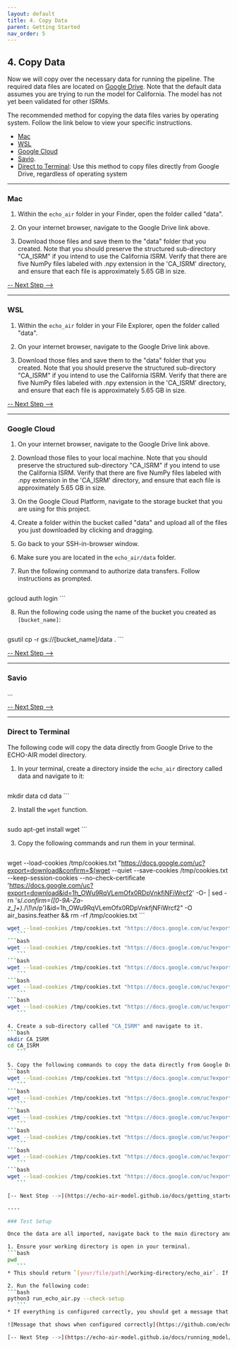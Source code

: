 ```yaml
---
layout: default
title: 4. Copy Data
parent: Getting Started
nav_order: 5
---
```


## 4. Copy Data

Now we will copy over the necessary data for running the pipeline. The required data files are located on [Google Drive](https://drive.google.com/drive/folders/14j-yB43YgZgPSPvhjxjdEbhLe6tR0SEc?usp=share_link). Note that the default data assumes you are trying to run the model for California. The model has not yet been validated for other ISRMs. 

The recommended method for copying the data files varies by operating system. Follow the link below to view your specific instructions.

* [Mac](https://echo-air-model.github.io/docs/getting_started/copy_data.html#mac)
* [WSL](https://echo-air-model.github.io/docs/getting_started/copy_data.html#wsl)
* [Google Cloud](https://echo-air-model.github.io/docs/getting_started/copy_data.html#google-cloud)
* [Savio](https://echo-air-model.github.io/docs/getting_started/copy_data.html#savio). 
* [Direct to Terminal](https://echo-air-model.github.io/docs/getting_started/copy_data.html#direct-to-terminal): Use this method to copy files directly from Google Drive, regardless of operating system

----

### Mac

1. Within the `echo_air` folder in your Finder, open the folder called "data".

2. On your internet browser, navigate to the Google Drive link above.

3. Download those files and save them to the "data" folder that you created. Note that you should preserve the structured sub-directory "CA_ISRM" if you intend to use the California ISRM. Verify that there are five NumPy files labeled with .npy extension in the 'CA_ISRM' directory, and ensure that each file is approximately 5.65 GB in size.

[-- Next Step -->](https://echo-air-model.github.io/docs/getting_started/copy_data.html#test-setup)

----

### WSL

1. Within the `echo_air` folder in your File Explorer, open the folder called "data".

2. On your internet browser, navigate to the Google Drive link above.

3. Download those files and save them to the "data" folder that you created. Note that you should preserve the structured sub-directory "CA_ISRM" if you intend to use the California ISRM. Verify that there are five NumPy files labeled with .npy extension in the 'CA_ISRM' directory, and ensure that each file is approximately 5.65 GB in size.

[-- Next Step -->](https://echo-air-model.github.io/docs/getting_started/copy_data.html#test-setup)

----

### Google Cloud

1. On your internet browser, navigate to the Google Drive link above.

2. Download those files to your local machine. Note that you should preserve the structured sub-directory "CA_ISRM" if you intend to use the California ISRM. Verify that there are five NumPy files labeled with .npy extension in the 'CA_ISRM' directory, and ensure that each file is approximately 5.65 GB in size.

3. On the Google Cloud Platform, navigate to the storage bucket that you are using for this project. 

4. Create a folder within the bucket called "data" and upload all of the files you just downloaded by clicking and dragging.

5. Go back to your SSH-in-browser window.

6. Make sure you are located in the `echo_air/data` folder.

7. Run the following command to authorize data transfers. Follow instructions as prompted.
   ```bash
gcloud auth login
      ```

8. Run the following code using the name of the bucket you created as `[bucket_name]`:
   ```bash
gsutil cp -r gs://[bucket_name]/data .
      ```

[-- Next Step -->](https://echo-air-model.github.io/docs/getting_started/copy_data.html#test-setup)

----

### Savio

...

[-- Next Step -->](https://echo-air-model.github.io/docs/getting_started/copy_data.html#test-setup)

----

### Direct to Terminal

The following code will copy the data directly from Google Drive to the ECHO-AIR model directory.

1. In your terminal, create a directory inside the `echo_air` directory called data and navigate to it:
   ```bash
mkdir data
cd data
      ```

2. Install the `wget` function.
   ```bash
sudo apt-get install wget
      ```

3. Copy the following commands and run them in your terminal.
   ```bash
wget --load-cookies /tmp/cookies.txt "https://docs.google.com/uc?export=download&confirm=$(wget --quiet --save-cookies /tmp/cookies.txt --keep-session-cookies --no-check-certificate 'https://docs.google.com/uc?export=download&id=1h_OWu9RqVLemOfx0RDpVnkfjNFiWrcf2' -O- | sed -rn 's/.*confirm=([0-9A-Za-z_]+).*/\1\n/p')&id=1h_OWu9RqVLemOfx0RDpVnkfjNFiWrcf2" -O air_basins.feather && rm -rf /tmp/cookies.txt
      ```
   ```bash
wget --load-cookies /tmp/cookies.txt "https://docs.google.com/uc?export=download&confirm=$(wget --quiet --save-cookies /tmp/cookies.txt --keep-session-cookies --no-check-certificate 'https://docs.google.com/uc?export=download&id=10cvQhV3nirdz1A1KXnBYPDCtPAMr8QbZ' -O- | sed -rn 's/.*confirm=([0-9A-Za-z_]+).*/\1\n/p')&id=10cvQhV3nirdz1A1KXnBYPDCtPAMr8QbZ" -O air_districts.feather && rm -rf /tmp/cookies.txt
      ```
   ```bash
wget --load-cookies /tmp/cookies.txt "https://docs.google.com/uc?export=download&confirm=$(wget --quiet --save-cookies /tmp/cookies.txt --keep-session-cookies --no-check-certificate 'https://docs.google.com/uc?export=download&id=1DvFp3vLiAMto8xng_5ku4VuNgAtbFcEr' -O- | sed -rn 's/.*confirm=([0-9A-Za-z_]+).*/\1\n/p')&id=1DvFp3vLiAMto8xng_5ku4VuNgAtbFcEr" -O benmap_incidence.feather && rm -rf /tmp/cookies.txt
      ```
   ```bash
wget --load-cookies /tmp/cookies.txt "https://docs.google.com/uc?export=download&confirm=$(wget --quiet --save-cookies /tmp/cookies.txt --keep-session-cookies --no-check-certificate 'https://docs.google.com/uc?export=download&id=1GAKWWPhCj8_pFp5EofwGpL3aYuWThlWa' -O- | sed -rn 's/.*confirm=([0-9A-Za-z_]+).*/\1\n/p')&id=1GAKWWPhCj8_pFp5EofwGpL3aYuWThlWa" -O ca_border.feather && rm -rf /tmp/cookies.txt
      ```
   ```bash
wget --load-cookies /tmp/cookies.txt "https://docs.google.com/uc?export=download&confirm=$(wget --quiet --save-cookies /tmp/cookies.txt --keep-session-cookies --no-check-certificate 'https://docs.google.com/uc?export=download&id=1EinqyQgvIxKGZdJeNktkv-2AilycIscH' -O- | sed -rn 's/.*confirm=([0-9A-Za-z_]+).*/\1\n/p')&id=1EinqyQgvIxKGZdJeNktkv-2AilycIscH" -O ca2010.feather && rm -rf /tmp/cookies.txt
      ```
   ```bash
wget --load-cookies /tmp/cookies.txt "https://docs.google.com/uc?export=download&confirm=$(wget --quiet --save-cookies /tmp/cookies.txt --keep-session-cookies --no-check-certificate 'https://docs.google.com/uc?export=download&id=1nBgU1BIVdVhFhlzoMJNpCCLOpLfFXMr9' -O- | sed -rn 's/.*confirm=([0-9A-Za-z_]+).*/\1\n/p')&id=1nBgU1BIVdVhFhlzoMJNpCCLOpLfFXMr9" -O counties.feather && rm -rf /tmp/cookies.txt
      ```

4. Create a sub-directory called "CA_ISRM" and navigate to it.
   ```bash
mkdir CA_ISRM
cd CA_ISRM
      ```

5. Copy the following commands to copy the data directly from Google Drive. Note: these may take a few minutes each, as these are very large files.
   ```bash
wget --load-cookies /tmp/cookies.txt "https://docs.google.com/uc?export=download&confirm=$(wget --quiet --save-cookies /tmp/cookies.txt --keep-session-cookies --no-check-certificate 'https://docs.google.com/uc?export=download&id=1O2okLpnFWot6sAK92g11xDAMCMRGvPHF' -O- | sed -rn 's/.*confirm=([0-9A-Za-z_]+).*/\1\n/p')&id=1O2okLpnFWot6sAK92g11xDAMCMRGvPHF" -O isrm_geo.feather && rm -rf /tmp/cookies.txt
      ```
   ```bash
wget --load-cookies /tmp/cookies.txt "https://docs.google.com/uc?export=download&confirm=$(wget --quiet --save-cookies /tmp/cookies.txt --keep-session-cookies --no-check-certificate 'https://docs.google.com/uc?export=download&id=1LtsAbvUm6uXpfcqehFbK-65FvCnTR0wl' -O- | sed -rn 's/.*confirm=([0-9A-Za-z_]+).*/\1\n/p')&id=1LtsAbvUm6uXpfcqehFbK-65FvCnTR0wl" -O ISRM_NH3.npy && rm -rf /tmp/cookies.txt
      ```
   ```bash
wget --load-cookies /tmp/cookies.txt "https://docs.google.com/uc?export=download&confirm=$(wget --quiet --save-cookies /tmp/cookies.txt --keep-session-cookies --no-check-certificate 'https://docs.google.com/uc?export=download&id=1y__OvvXnzYQHjcQWgwX3a6_-8gvbjUPr' -O- | sed -rn 's/.*confirm=([0-9A-Za-z_]+).*/\1\n/p')&id=1y__OvvXnzYQHjcQWgwX3a6_-8gvbjUPr" -O ISRM_NOX.npy && rm -rf /tmp/cookies.txt
      ```
   ```bash
wget --load-cookies /tmp/cookies.txt "https://docs.google.com/uc?export=download&confirm=$(wget --quiet --save-cookies /tmp/cookies.txt --keep-session-cookies --no-check-certificate 'https://docs.google.com/uc?export=download&id=1O6GPVjLuTnJUmdWM2lt3p4w9UCoRBiB3' -O- | sed -rn 's/.*confirm=([0-9A-Za-z_]+).*/\1\n/p')&id=1O6GPVjLuTnJUmdWM2lt3p4w9UCoRBiB3" -O ISRM_PM25.npy && rm -rf /tmp/cookies.txt
      ```
   ```bash
wget --load-cookies /tmp/cookies.txt "https://docs.google.com/uc?export=download&confirm=$(wget --quiet --save-cookies /tmp/cookies.txt --keep-session-cookies --no-check-certificate 'https://docs.google.com/uc?export=download&id=1NkWjYPaB7JJMGzUKckG_LI1UWeZaEZza' -O- | sed -rn 's/.*confirm=([0-9A-Za-z_]+).*/\1\n/p')&id=1NkWjYPaB7JJMGzUKckG_LI1UWeZaEZza" -O ISRM_SOX.npy && rm -rf /tmp/cookies.txt
      ```
   ```bash
wget --load-cookies /tmp/cookies.txt "https://docs.google.com/uc?export=download&confirm=$(wget --quiet --save-cookies /tmp/cookies.txt --keep-session-cookies --no-check-certificate 'https://docs.google.com/uc?export=download&id=1_owK9FszVIgQ2QICfLRCjIraJCf_hmb2' -O- | sed -rn 's/.*confirm=([0-9A-Za-z_]+).*/\1\n/p')&id=1_owK9FszVIgQ2QICfLRCjIraJCf_hmb2" -O ISRM_VOC.npy && rm -rf /tmp/cookies.txt
      ```

[-- Next Step -->](https://echo-air-model.github.io/docs/getting_started/copy_data.html#test-setup)

----

### Test Setup

Once the data are all imported, navigate back to the main directory and run the `--check-setup` function.

1. Ensure your working directory is open in your terminal.
   ```bash
pwd
      ```
   * This should return `[your/file/path]/working-directory/echo_air`. If it does not, use `cd` to navigate up and down to get there.

2. Run the following code:
   ```bash
python3 run_echo_air.py --check-setup
      ```
   * If everything is configured correctly, you should get a message that says so.

![Message that shows when configured correctly](https://github.com/echo-air-model/echo-air-model.github.io/blob/main/assets/getting_started/mac_os/copy_data_test_setup.png?raw=true)

[-- Next Step -->](https://echo-air-model.github.io/docs/running_model/running_model.html)
